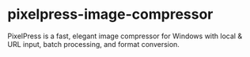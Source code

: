 # pixelpress-image-compressor
PixelPress is a fast, elegant image compressor for Windows with local &amp; URL input, batch processing, and format conversion.
